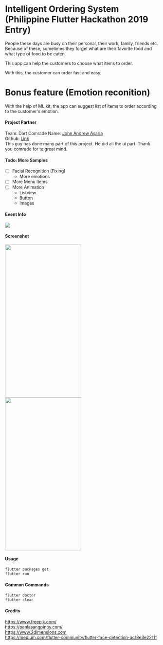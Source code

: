 # Intelligent Ordering System (Philippine Flutter Hackathon 2019 Entry)

People these days are busy on their personal, their work, family, friends etc.
Because of these, sometimes they forget what are their favorite food and what type of food to be eaten.

This app can help the customers to choose what items to order.

With this, the customer can order fast and easy.

# Bonus feature (Emotion reconition)
With the help of ML kit, the app can suggest list of items to order according to the customer's emotion.


#### Project Partner
Team: Dart Comrade
Name: [John Andrew Asaria](https://github.com/jaasaria/) <br>
Github: [Link](https://github.com/jaasaria/flutter.FH2019/) <br>
This guy has done many part of this project. He did all the ui part. Thank you comrade for te great mind.


#### Todo: More Samples
- [ ] Facial Recognition (Fixing)
    - More emotions
- [ ] More Menu Items 
- [ ] More Animation 
    - Listview
    - Button
    - Images

#### Event Info
<kbd><img src="https://github.com/jaasaria/flutter.FH2019/blob/master/sreenshots/banner.jpg?raw=true"> </kbd>

#### Screenshot
<kbd><img src="https://github.com/jaasaria/flutter.FH2019/blob/master/sreenshots/home.jpg?raw=true" width="250" height="500"> </kbd>
<kbd><img src="https://github.com/jaasaria/flutter.FH2019/blob/master/sreenshots/gif.gif?raw=true" width="250" height="500"> </kbd>



#### Usage
``` bash
flutter packages get
flutter run
```

#### Common Commands
``` bash
flutter doctor
flutter clean
```

#### Credits
https://www.freepik.com/ <br>
https://panlasangpinoy.com/ <br>
https://www.2dimensions.com <br>
https://medium.com/flutter-community/flutter-face-detection-ac18e3e2211f
